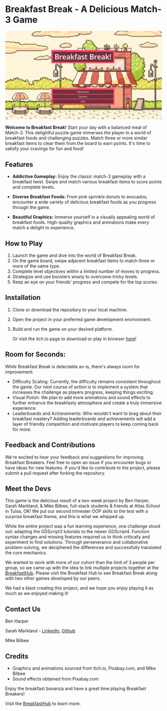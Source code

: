 # Breakfast Break - A Delicious Match-3 Game

![Breakfast Breakers Banner](banner.png)

**Welcome to Breakfast Break!** Start your day with a balanced meal of Match-3. This delightful puzzle game immerses the player in a world of breakfast foods and challenging puzzles. Match three or more similar breakfast items to clear them from the board to earn points. It's time to satisfy your cravings for fun and food!

## Features

- **Addictive Gameplay:** Enjoy the classic match-3 gameplay with a breakfast twist. Swipe and match various breakfast items to score points and complete levels.

- **Diverse Breakfast Foods:** From pink sprinkle donuts to avocados, encounter a wide variety of delicious breakfast foods as you progress through the game.

- **Beautiful Graphics:** Immerse yourself in a visually appealing world of breakfast foods. High-quality graphics and animations make every match a delight to experience.

## How to Play

1. Launch the game and dive into the world of Breakfast Break.
2. On the game board, swipe adjacent breakfast items to match three or more of the same type.
3. Complete level objectives within a limited number of moves to progress.
4. Strategize and use boosters wisely to overcome tricky levels.
5. Keep an eye on your friends' progress and compete for the top scores.

## Installation

1. Clone or download the repository to your local machine.
2. Open the project in your preferred game development environment.
3. Build and run the game on your desired platform.

   Or visit the itch.io page to download or play in browser [here](https://breakfasthub.itch.io/breakfast-break)!

## Room for Seconds:

While Breakfast Break is delectable as-is, there's always room for improvement:

- Difficulty Scaling: Currently, the difficulty remains consistent throughout the game. Our next course of action is to implement a system that increases the challenge as players progress, keeping things exciting.
- Visual Polish: We plan to add more animations and sound effects to further enhance the breakfasty atmosphere and create a truly immersive experience.
- Leaderboards and Achievements: Who wouldn't want to brag about their breakfast mastery? Adding leaderboards and achievements will add a layer of friendly competition and motivate players to keep coming back for more.

## Feedback and Contributions

We're excited to hear your feedback and suggestions for improving Breakfast Breakers. Feel free to open an issue if you encounter bugs or have ideas for new features. If you'd like to contribute to the project, please submit a pull request after forking the repository.

## Meet the Devs

   This game is the delicious result of a two-week project by Ben Harper, Sarah Markland, & Mike Bilbee, full-stack students & friends at Atlas School in Tulsa, OK! We put our second trimester OOP skills to the test with a surprise breakfast theme, and this is what we whipped up.

   While the entire project was a fun learning experience, one challenge stood out: adapting the GDScript3 tutorials to the newer GDScript4. Function syntax changes and missing features required us to think critically and experiment to find solutions. Through perseverance and collaborative problem-solving, we deciphered the differences and successfully translated the core mechanics.

   We wanted to work with more of our cohort than the limit of 3 people per group, so we came up with the idea to link multiple projects together at the [BreakfastHub](https://breakfasthub.itch.io/). Please visit the Breakfast Hub to see Breakfast Break along with two other games developed by our peers.

   We had a blast creating this project, and we hope you enjoy playing it as much as we enjoyed making it!

## Contact Us

Ben Harper

Sarah Markland - [LinkedIn](www.linkin.com/in/sarahmarkland-webdev), [Github](github.com/sarahmarkland)

Mike Bilbee

## Credits

- Graphics and animations sourced from Itch.io, Pixabay.com, and Mike Bilbee
- Sound effects obtained from Pixabay.com

Enjoy the breakfast bonanza and have a great time playing Breakfast Breakers!

Visit the [BreakfastHub](https://breakfasthub.itch.io/) to learn more.
